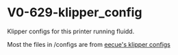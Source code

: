 # V0-629-klipper_config

Klipper configs for this printer running fluidd.

Most the files in /configs are from [eecue's klipper configs](https://github.com/eecue/klippper-config)
